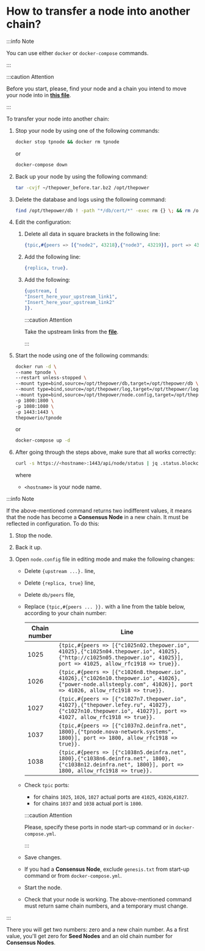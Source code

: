 # How to transfer a node into another chain?

:::info Note

You can use either `docker` or `docker-compose` commands.

:::

:::caution Attention

Before you start, please, find your node and a chain you intend to move your node into in [**this file**](https://tea.thepower.io/move.csv).

:::

To transfer your node into another chain:

1. Stop your node by using one of the following commands:

   ```bash
   docker stop tpnode && docker rm tpnode
   ```
   
   or

   ```bash
   docker-compose down
   ```

2. Back up your node by using the following command:

   ```bash
   tar -cvjf ~/thepower_before.tar.bz2 /opt/thepower
   ```

3. Delete the database and logs using the following command:

   ```bash
   find /opt/thepower/db ! -path "*/db/cert/*" -exec rm {} \; && rm /opt/thepower/log/*	
   ```

4. Edit the configuration:

   1. Delete all data in square brackets in the following line:

      ```erlang
      {tpic,#{peers => [{"node2", 43218},{"node3", 43219}], port => 43217, allow_rfc1918 => true}}.
      ```

   2. Add the following line:

      ```erlang
      {replica, true}.
      ```

   3. Add the following:

      ```erlang
      {upstream, [
      "Insert_here_your_upstream_link1",
      "Insert_here_your_upstream_link2"
      ]}.
      ```

      :::caution Attention

      Take the upstream links from the [**file**](https://tea.thepower.io/upstream.txt).

      :::

5. Start the node using one of the following commands:

   ```bash
   docker run -d \
   --name tpnode \
   --restart unless-stopped \
   --mount type=bind,source=/opt/thepower/db,target=/opt/thepower/db \
   --mount type=bind,source=/opt/thepower/log,target=/opt/thepower/log \
   --mount type=bind,source=/opt/thepower/node.config,target=/opt/thepower/node.config \
   -p 1800:1800 \
   -p 1080:1080 \
   -p 1443:1443 \
   thepowerio/tpnode
   ```
   
   or

   ```bash
   docker-compose up -d
   ```
   
6. After going through the steps above, make sure that all works correctly:

   ```bash
   curl -s https://<hostname>:1443/api/node/status | jq .status.blockchain.chain,.status.blockchain.header.chain
   ```
   
   where

   - `<hostname>` is your node name.

:::info Note

   If the above-mentioned command returns two indifferent values, it means that the node has become a **Consensus Node** in a new chain. It must be reflected in configuration. To do this:

   1. Stop the node.
   2. Back it up.
   3. Open `node.config` file in editing mode and make the following changes:
   
      - Delete `{upstream ...}.` line,
      - Delete `{replica, true}` line,
      - Delete `db/peers` file,
      - Replace `{tpic,#{peers ... }}.` with a line from the table below, according to your chain number:

         | Chain number | Line   |
         |--------------|--------|
         | 1025         |`{tpic,#{peers => [{"c1025n02.thepower.io", 41025},{"c1025n04.thepower.io", 41025},{"http://c1025n05.thepower.io", 41025}], port => 41025, allow_rfc1918 => true}}.`|
         | 1026         |`{tpic,#{peers => [{"c1026n8.thepower.io", 41026},{"c1026n10.thepower.io", 41026},{"power-node.allsteeply.com", 41026}], port => 41026, allow_rfc1918 => true}}.`|
         | 1027         |`{tpic,#{peers => [{"c1027n7.thepower.io", 41027},{"thepower.lefey.ru", 41027},{"c1027n10.thepower.io", 41027}], port => 41027, allow_rfc1918 => true}}.`|
         | 1037         |`{tpic,#{peers => [{"c1037n2.deinfra.net", 1800},{"tpnode.nova-network.systems", 1800}], port => 1800, allow_rfc1918 => true}}.`|
         | 1038         |`{tpic,#{peers => [{"c1038n5.deinfra.net", 1800},{"c1038n6.deinfra.net", 1800},{"c1038n12.deinfra.net", 1800}], port => 1800, allow_rfc1918 => true}}.`|

      - Check `tpic` ports: 
      
         - for chains `1025`, `1026`, `1027` actual ports are `41025`, `41026`,`41027`.  
         - for chains `1037` and `1038` actual port is `1800`.

         :::caution Attention
      
         Please, specify these ports in node start-up command or in `docker-compose.yml`.
         
         :::

      - Save changes.
      - If you had a **Consensus Node**, exclude `genesis.txt` from start-up command or from `docker-compose.yml`.
      - Start the node.
      - Check that your node is working. The above-mentioned command must return same chain numbers, and a temporary must change.

:::

  There you will get two numbers: zero and a new chain number. As a first value, you'll get zero for **Seed Nodes** and an old chain number for **Consensus Nodes**.